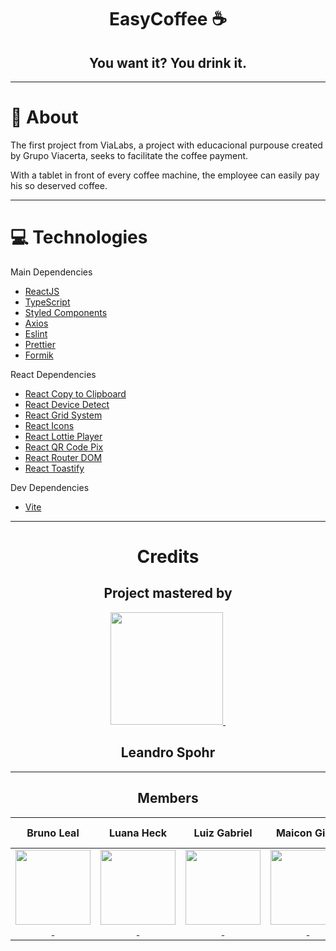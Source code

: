 <div align="center">

# EasyCoffee ☕
## You want it? You drink it.

---

</div>

# 📜 About
The first project from ViaLabs, a project with educacional purpouse created by Grupo Viacerta, seeks to facilitate the coffee payment.

With a tablet in front of every coffee machine, the employee can easily pay his so deserved coffee.

---

# 💻 Technologies
<div>

Main Dependencies

- [ReactJS](https://reactjs.org/)
- [TypeScript](https://www.typescriptlang.org/)
- [Styled Components](https://styled-components.com/)
- [Axios](https://github.com/axios/axios)
- [Eslint](https://eslint.org/)
- [Prettier](https://prettier.io/)
- [Formik](https://formik.org)

</div>
<div>

React Dependencies

- [React Copy to Clipboard](https://www.npmjs.com/package/react-copy-to-clipboard)
- [React Device Detect](https://www.npmjs.com/package/react-copy-to-clipboard)
- [React Grid System](https://www.npmjs.com/package/react-grid-system)
- [React Icons](https://react-icons.github.io/react-icons/)
- [React Lottie Player](https://www.npmjs.com/package/react-lottie-player)
- [React QR Code Pix](https://www.npmjs.com/package/qrcode-pix)
- [React Router DOM](https://reacttraining.com/react-router/)
- [React Toastify](https://fkhadra.github.io/react-toastify/introduction)

</div>

<div>

Dev Dependencies
- [Vite](https://vitejs.dev)

</div>

---

<div align="center">

# Credits

## Project mastered by
  
  <a href="https://github.com/LeandroSpohr">
    <image src="https://avatars.githubusercontent.com/u/56265206?v=4" width="180" height="180" />&nbsp;
  </a>

## Leandro Spohr

---

## Members
 
| Bruno Leal | Luana Heck | Luiz Gabriel | Maicon Giehl | Matheus Folliati |
| :---: | :---: | :---: | :---: | :---: |
| <a href="https://github.com/bruno918"><image src="https://avatars.githubusercontent.com/u/82423722?v=4" width="120" height="120" />&nbsp;</a> | <a href="https://github.com/LuanaHeck"><image src="https://avatars.githubusercontent.com/u/106787285?v=4" width="120" height="120" />&nbsp;</a> | <a href="https://github.com/LuizGabe"><image src="https://avatars.githubusercontent.com/u/64185835?v=4" width="120" height="120" />&nbsp;</a> | <a href="https://github.com/MaiconGiehl"><image src="https://avatars.githubusercontent.com/u/97136100?v=4" width="120" height="120" />&nbsp;</a> | <a href="https://github.com/MatheusFoliatti"><image src="https://avatars.githubusercontent.com/u/106719872?v=4" width="120" height="120" />&nbsp;</a> |

</div>

